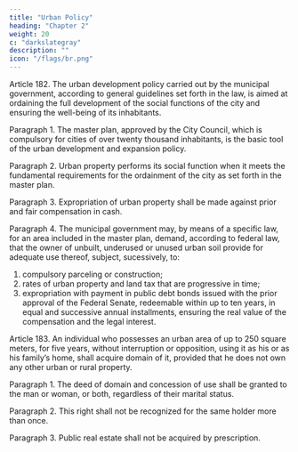 ```yaml
---
title: "Urban Policy"
heading: "Chapter 2"
weight: 20
c: "darkslategray"
description: ""
icon: "/flags/br.png"
---
```



Article 182.  The urban development policy carried out by the municipal government, according to general guidelines set forth in the law, is aimed at ordaining the full development of the social functions of the city and ensuring the well-being of its inhabitants.

Paragraph 1. The master plan, approved by the City Council, which is compulsory for cities of over twenty thousand inhabitants, is the basic tool of the urban development and expansion policy.

Paragraph 2. Urban property performs its social function when it meets the fundamental requirements for the ordainment of the city as set forth in the master plan.

Paragraph 3. Expropriation of urban property shall be made against prior and fair compensation in cash.

Paragraph 4. The municipal government may, by means of a specific law, for an area included in the master plan, demand, according to federal law, that the owner of unbuilt, underused or unused urban soil provide for adequate use thereof, subject, sucessively, to:
1. compulsory parceling or construction;
2.  rates of urban property and land tax that are progressive in time;
3.   expropriation with payment in public debt bonds issued with the prior
approval of the Federal Senate, redeemable within up to ten years, in equal and successive
annual installments, ensuring the real value of the compensation and the legal interest.

Article 183.  An individual who possesses an urban area of up to 250 square meters, for five years, without interruption or opposition, using it as his or as his family’s home, shall acquire domain of it, provided that he does not own any other urban or rural property.

Paragraph 1. The deed of domain and concession of use shall be granted to the man or woman, or both, regardless of their marital status.

Paragraph 2. This right shall not be recognized for the same holder more than once.

Paragraph 3. Public real estate shall not be acquired by prescription.